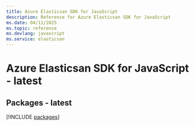 ```yaml
---
title: Azure Elasticsan SDK for JavaScript
description: Reference for Azure Elasticsan SDK for JavaScript
ms.date: 04/11/2025
ms.topic: reference
ms.devlang: javascript
ms.service: elasticsan
---
```

# Azure Elasticsan SDK for JavaScript - latest
## Packages - latest
[!INCLUDE [packages](elasticsan-index.md)]
